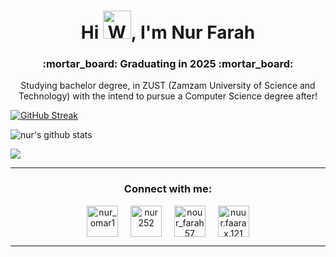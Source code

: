 <h1 align="center">Hi <img src="https://raw.githubusercontent.com/nixin72/nixin72/master/wave.gif" 
         alt="Waving hand animated gif"
         height="45"
         width="45" />, I'm Nur Farah</h1>

<h3 align="center">:mortar_board: Graduating in 2025 :mortar_board:</h3>
<p align="center">
Studying bachelor degree, in ZUST (Zamzam University of Science and Technology) with the intend to pursue a Computer Science degree after! </p>

[![GitHub Streak](https://github-readme-streak-stats.herokuapp.com?user=Nur-farah&theme=blueberry_duo&border_radius=7.2)](https://git.io/streak-stats)

![nur's github stats](https://github-readme-stats.vercel.app/api?username=nur-farah&title_color=66b6d2&icon_color=7cc0d8&text_color=2187ab&bg_color=00000000&show_icons=true&) 

 ![](https://github-readme-stats.vercel.app/api/top-langs/?username=Nur-farah&theme=react&text_color=66b6d2&bg_color=00000000&hide_border=false&include_all_commits=false&count_private=false&layout=compact) 

<hr>

<h3 align="center">Connect with me:</h3>
<p align="center">
<a href="https://twitter.com/nur_omar1" target="blank"><img align="center" src="https://img.icons8.com/cute-clipart/64/000000/twitter.png" alt="nur_omar1" height="50" width="50" /></a> &nbsp;&nbsp;&nbsp;
<a href="https://www.linkedin.com/in/nur252/" target="blank"><img align="center" src="https://img.icons8.com/cute-clipart/64/000000/linkedin.png" alt="nur252" height="50" width="50" /></a>&nbsp;&nbsp;&nbsp;&nbsp;
<a href="https://www.instagram.com/nour_farah57/" target="blank"><img align="center" src="https://img.icons8.com/cute-clipart/64/000000/instagram-new.png" alt="nour_farah57" height="50" width="50" /></a>&nbsp;&nbsp;&nbsp;&nbsp;
<a href="https://www.facebook.com/nuur.faarax.121" target="blank"><img align="center" src="https://img.icons8.com/cute-clipart/64/000000/facebook.png" alt="nuur.faarax.121" height="50" width="50" /></a>
</p>

<hr>

